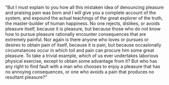 "But I must explain to you how all this mistaken idea of denouncing pleasure and praising pain was 
born and I will give you a complete account of the system, and expound the actual teachings of 
the great explorer of the truth, the master-builder of human happiness. No one rejects, dislikes, 
or avoids pleasure itself, because it is pleasure, but because those who do not know how to 
pursue pleasure rationally encounter consequences that are extremely painful. Nor again is there 
anyone who loves or pursues or desires to obtain pain of itself, because it is pain, but because 
occasionally circumstances occur in which toil and pain can procure him some great pleasure. 
To take a trivial example, which of us ever undertakes laborious physical exercise, except to 
obtain some advantage from it? But who has any right to find fault with a man who chooses to 
enjoy a pleasure that has no annoying consequences, or one who 
avoids a pain that produces no resultant pleasure?"